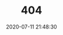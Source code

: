 ---
title: 404
date: 2020-07-11 21:48:30
type: "404"
layout: "404"
description: "Oops～，我崩溃了！找不到你想要的页面 :("
---